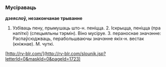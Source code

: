 ### Мусіраваць
**дзеяслоў, незакончанае трыванне**

1. Узбіваць пену, прымушаць што-н. пеніцца. 2. Іскрыцца, пеніцца (пра напіткі) (спецыяльны тэрмін). Віно мусіруе. 3. пераноснае значэнне: Распаўсюджваць, перабольшваючы значэнне якіх-н. вестак (кніжнае). М. чуткі.

<a rel="author">[http://rv-blr.com/](http://rv-blr.com/slounik.jsp?letterId=0&maskId=0&pageId=1723)</a>
